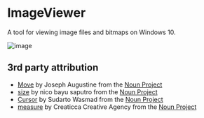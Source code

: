 # ImageViewer
A tool for viewing image files and bitmaps on Windows 10.

![image](https://user-images.githubusercontent.com/7089228/130316482-d0cb0ce8-79a8-4730-b776-5854aa87971c.png)

## 3rd party attribution
  * [Move](ImageViewer/Assets/Icons/noun_Move_140460.svg) by Joseph Augustine from the [Noun Project](https://thenounproject.com/search/?q=move&i=140460)
  * [size](ImageViewer/Assets/Icons/noun_size_2476868.svg) by nico bayu saputro from the [Noun Project](https://thenounproject.com/search/?q=size&i=2476868)
  * [Cursor](ImageViewer/Assets/Icons/noun_Cursor_4161365.svg) by Sudarto Wasmad from the [Noun Project](https://thenounproject.com/search/?q=cursor&i=4161365)
  * [measure](ImageViewer/Assets/Icons/noun_measure_512690.svg) by Creaticca Creative Agency from the [Noun Project](https://thenounproject.com/search/?q=Measure&i=512690)

